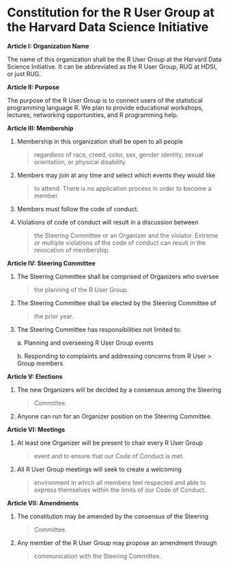 **Constitution for the R User Group at the Harvard Data Science Initiative**
============================================================================

**Article I: Organization Name**

The name of this organization shall be the R User Group at the Harvard
Data Science Initiative. It can be abbreviated as the R User Group, RUG
at HDSI, or just RUG.

**Article II: Purpose**

The purpose of the R User Group is to connect users of the statistical
programming language R. We plan to provide educational workshops,
lectures, networking opportunities, and R programming help.

**Article III: Membership**

1.  Membership in this organization shall be open to all people
    > regardless of race, creed, color, sex, gender identity, sexual
    > orientation, or physical disability.

2.  Members may join at any time and select which events they would like
    > to attend. There is no application process in order to become a
    > member.

3.  Members must follow the code of conduct.

4.  Violations of code of conduct will result in a discussion between
    > the Steering Committee or an Organizer and the violator. Extreme
    > or multiple violations of the code of conduct can result in the
    > revocation of membership.

**Article IV: Steering Committee**

1.  The Steering Committee shall be comprised of Organizers who oversee
    > the planning of the R User Group.

2.  The Steering Committee shall be elected by the Steering Committee of
    > the prior year.

3.  The Steering Committee has responsibilities not limited to:

    a.  Planning and overseeing R User Group events

    b.  Responding to complaints and addressing concerns from R User
        > Group members

**Article V: Elections**

1.  The new Organizers will be decided by a consensus among the Steering
    > Committee.

2.  Anyone can run for an Organizer position on the Steering Committee.

**Article VI: Meetings**

1.  At least one Organizer will be present to chair every R User Group
    > event and to ensure that our Code of Conduct is met.

2.  All R User Group meetings will seek to create a welcoming
    > environment in which all members feel respected and able to
    > express themselves within the limits of our Code of Conduct.

**Article VII: Amendments**

1.  The constitution may be amended by the consensus of the Steering
    > Committee.

2.  Any member of the R User Group may propose an amendment through
    > communication with the Steering Committee.
